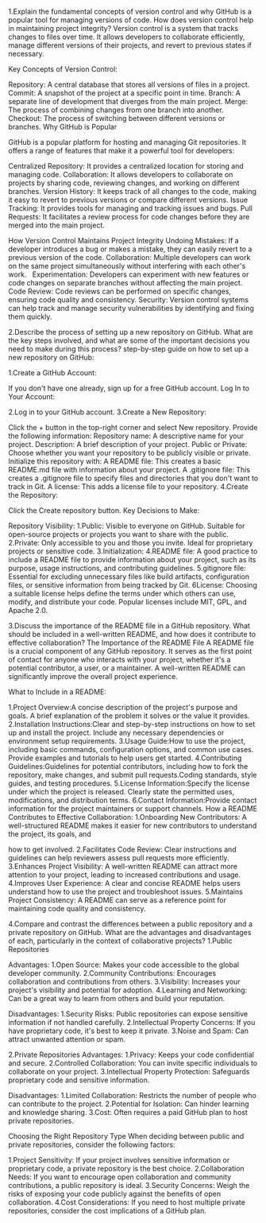 1.Explain the fundamental concepts of version control and why GitHub is a popular tool for managing versions of code. How does version control help in maintaining project integrity?
Version control is a system that tracks changes to files over time. It allows developers to collaborate efficiently, manage different versions of their projects, and revert to previous states if necessary.

Key Concepts of Version Control:

Repository: A central database that stores all versions of files in a project.
Commit: A snapshot of the project at a specific point in time.
Branch: A separate line of development that diverges from the main project.
Merge: The process of combining changes from one branch into another.
Checkout: The process of switching between different versions or branches.
Why GitHub is Popular

GitHub is a popular platform for hosting and managing Git repositories. It offers a range of features that make it a powerful tool for developers:

Centralized Repository: It provides a centralized location for storing and managing code.
Collaboration: It allows developers to collaborate on projects by sharing code, reviewing changes, and working on different branches.
Version History: It keeps track of all changes to the code, making it easy to revert to previous versions or compare different versions.
Issue Tracking: It provides tools for managing and tracking issues and bugs.
Pull Requests: It facilitates a review process for code changes before they are merged into the main project.

How Version Control Maintains Project Integrity
Undoing Mistakes: If a developer introduces a bug or makes a mistake, they can easily revert to a previous version of the code.
Collaboration: Multiple developers can work on the same project simultaneously without interfering with each other's work.   
Experimentation: Developers can experiment with new features or code changes on separate branches without affecting the main project.
Code Review: Code reviews can be performed on specific changes, ensuring code quality and consistency.
Security: Version control systems can help track and manage security vulnerabilities by identifying and fixing them quickly.

2.Describe the process of setting up a new repository on GitHub. What are the key steps involved, and what are some of the important decisions you need to make during this process?
 step-by-step guide on how to set up a new repository on GitHub:

1.Create a GitHub Account:

If you don't have one already, sign up for a free GitHub account.
Log In to Your Account:

2.Log in to your GitHub account.
3.Create a New Repository:

Click the + button in the top-right corner and select New repository.
Provide the following information:
Repository name: A descriptive name for your project.
Description: A brief description of your project.
Public or Private: Choose whether you want your repository to be publicly visible or private.
Initialize this repository with:
A README file: This creates a basic README.md file with information about your project.
A .gitignore file: This creates a .gitignore file to specify files and directories that you don't want to track in Git.
A license: This adds a license file to your repository.
4.Create the Repository:

Click the Create repository button.
Key Decisions to Make:

Repository Visibility:
1.Public: Visible to everyone on GitHub. Suitable for open-source projects or projects you want to share with the public.
2.Private: Only accessible to you and those you invite. Ideal for proprietary projects or sensitive code.
3.Initialization:
4.README file: A good practice to include a README file to provide information about your project, such as its purpose, usage instructions, and contributing guidelines.
5.gitignore file: Essential for excluding unnecessary files like build artifacts, configuration files, or sensitive information from being tracked by Git.
6License: Choosing a suitable license helps define the terms under which others can use, modify, and distribute your code. Popular licenses include MIT, GPL, and Apache 2.0.

3.Discuss the importance of the README file in a GitHub repository. What should be included in a well-written README, and how does it contribute to effective collaboration?
The Importance of the README File
A README file is a crucial component of any GitHub repository. It serves as the first point of contact for 
anyone who interacts with your project, whether it's a potential contributor, a user, or a maintainer. A well-written README can significantly improve the overall project experience.

What to Include in a README:

1.Project Overview:A concise description of the project's purpose and goals.
A brief explanation of the problem it solves or the value it provides.
2.Installation Instructions:Clear and step-by-step instructions on how to set up and install the project.
Include any necessary dependencies or environment setup requirements.
3.Usage Guide:How to use the project, including basic commands, configuration options, and common use cases.
Provide examples and tutorials to help users get started.
4.Contributing Guidelines:Guidelines for potential contributors, including how to fork the repository, make changes, and submit pull requests.Coding standards, style guides, and testing procedures.
5.License Information:Specify the license under which the project is released.
Clearly state the permitted uses, modifications, and distribution terms.
6.Contact Information:Provide contact information for the project maintainers or support channels.
How a README Contributes to Effective Collaboration:
1.Onboarding New Contributors: A well-structured README makes it easier for new contributors to understand the project, its goals, and 

how to get involved.
2.Facilitates Code Review: Clear instructions and guidelines can help reviewers assess pull requests more efficiently.
3.Enhances Project Visibility: A well-written README can attract more attention to your project, leading to increased contributions and usage.
4.Improves User Experience: A clear and concise README helps users understand how to use the project and troubleshoot issues.
5.Maintains Project Consistency: A README can serve as a reference point for maintaining code quality and consistency.

4.Compare and contrast the differences between a public repository and a private repository on GitHub. What are the advantages and disadvantages of each, particularly in the context of collaborative projects?
1.Public Repositories

Advantages:
1.Open Source: Makes your code accessible to the global developer community.
2.Community Contributions: Encourages collaboration and contributions from others.
3.Visibility: Increases your project's visibility and potential for adoption.
4.Learning and Networking: Can be a great way to learn from others and build your reputation.

Disadvantages:
1.Security Risks: Public repositories can expose sensitive information if not handled carefully.
2.Intellectual Property Concerns: If you have proprietary code, it's best to keep it private.
3.Noise and Spam: Can attract unwanted attention or spam.

2.Private Repositories
Advantages:
1.Privacy: Keeps your code confidential and secure.
2.Controlled Collaboration: You can invite specific individuals to collaborate on your project.
3.Intellectual Property Protection: Safeguards proprietary code and sensitive information.

Disadvantages:
1.Limited Collaboration: Restricts the number of people who can contribute to the project.
2.Potential for Isolation: Can hinder learning and knowledge sharing.
3.Cost: Often requires a paid GitHub plan to host private repositories.

Choosing the Right Repository Type
When deciding between public and private repositories, consider the following factors:

1.Project Sensitivity: If your project involves sensitive information or proprietary code, a private repository is the best choice.
2.Collaboration Needs: If you want to encourage open collaboration and community contributions, a public repository is ideal.
3.Security Concerns: Weigh the risks of exposing your code publicly against the benefits of open collaboration.
4.Cost Considerations: If you need to host multiple private repositories, consider the cost implications of a GitHub plan.
